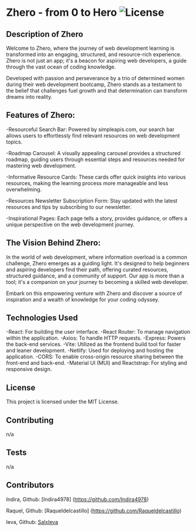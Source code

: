 # Zhero - from 0 to Hero ![License](https://img.shields.io/badge/license-MIT-brightgreen)

## Description of Zhero

Welcome to Zhero, where the journey of web development learning is transformed into an engaging, structured, and resource-rich experience. Zhero is not just an app; it's a beacon for aspiring web developers, a guide through the vast ocean of coding knowledge.

Developed with passion and perseverance by a trio of determined women during their web development bootcamp, Zhero stands as a testament to the belief that challenges fuel growth and that determination can transform dreams into reality.

## Features of Zhero:

-Resourceful Search Bar: Powered by simpleapis.com, our search bar allows users to effortlessly find relevant resources on web development topics.

-Roadmap Carousel: A visually appealing carousel provides a structured roadmap, guiding users through essential steps and resources needed for mastering web development.

-Informative Resource Cards: These cards offer quick insights into various resources, making the learning process more manageable and less overwhelming.

-Resources Newsletter Subscription Form: Stay updated with the latest resources and tips by subscribing to our newsletter.

-Inspirational Pages: Each page tells a story, provides guidance, or offers a unique perspective on the web development journey.

## The Vision Behind Zhero:

In the world of web development, where information overload is a common challenge, Zhero emerges as a guiding light. It's designed to help beginners and aspiring developers find their path, offering curated resources, structured guidance, and a community of support. Our app is more than a tool; it's a companion on your journey to becoming a skilled web developer.

Embark on this empowering venture with Zhero and discover a source of inspiration and a wealth of knowledge for your coding odyssey.

## Technologies Used

-React: For building the user interface.
-React Router: To manage navigation within the application.
-Axios: To handle HTTP requests.
-Express: Powers the back-end services.
-Vite: Utilized as the frontend build tool for faster and leaner development.
-Netlify: Used for deploying and hosting the application.
-CORS: To enable cross-origin resource sharing between the front-end and back-end.
-Material UI (MUI) and Reactstrap: For styling and responsive design.

 ## License
  This project is licensed under the MIT License.
  
  ## Contributing
  n/a
  
  ## Tests
  n/a

  ## Contributors

  Indira, Github: [Indira4978] (https://github.com/Indira4978)
  
  Raquel, Github: [Raqueldelcastillo] (https://github.com/Raqueldelcastillo)
  
  Ieva, Github: [SalxIeva](http://github.com/SalxIeva)
